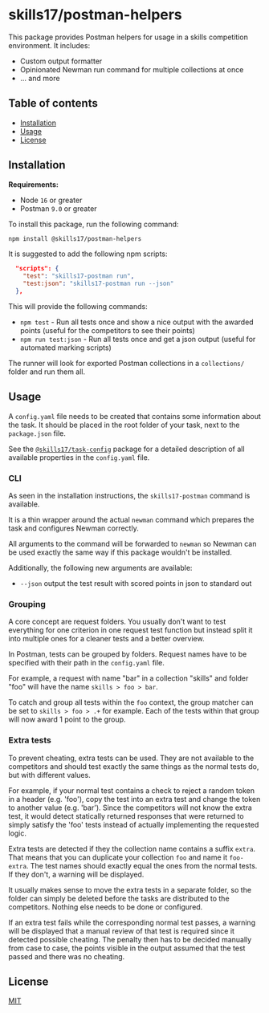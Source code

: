 # skills17/postman-helpers

This package provides Postman helpers for usage in a skills competition environment. It includes:
- Custom output formatter
- Opinionated Newman run command for multiple collections at once
- ... and more

## Table of contents

- [Installation](#installation)
- [Usage](#usage)
- [License](#license)

## Installation

**Requirements:**
- Node `16` or greater
- Postman `9.0` or greater

To install this package, run the following command:

```bash
npm install @skills17/postman-helpers
```

It is suggested to add the following npm scripts:

```json
  "scripts": {
    "test": "skills17-postman run",
    "test:json": "skills17-postman run --json"
  },
```

This will provide the following commands:
- `npm test` - Run all tests once and show a nice output with the awarded points (useful for the competitors to see their points)
- `npm run test:json` - Run all tests once and get a json output (useful for automated marking scripts)

The runner will look for exported Postman collections in a `collections/` folder and run them all.

## Usage

A `config.yaml` file needs to be created that contains some information about the task. It should be placed in the root folder of your task, next to the `package.json` file.

See the [`@skills17/task-config`](https://github.com/skills17/task-config#configuration) package for a detailed description of all available properties in the `config.yaml` file.

### CLI

As seen in the installation instructions, the `skills17-postman` command is available.

It is a thin wrapper around the actual `newman` command which prepares the task and configures Newman correctly.

All arguments to the command will be forwarded to `newman` so Newman can be used exactly the same way if this package wouldn't be installed.

Additionally, the following new arguments are available:
- `--json` output the test result with scored points in json to standard out

### Grouping

A core concept are request folders. You usually don't want to test everything for one criterion in one request test function but instead split it into multiple ones for a cleaner tests and a better overview.

In Postman, tests can be grouped by folders. Request names have to be specified with their path in the `config.yaml` file.

For example, a request with name "bar" in a collection "skills" and folder "foo" will have the name `skills > foo > bar`.

To catch and group all tests within the `foo` context, the group matcher can be set to `skills > foo > .+` for example. Each of the tests within that group will now award 1 point to the group.

### Extra tests

To prevent cheating, extra tests can be used.
They are not available to the competitors and should test exactly the same things as the normal tests do, but with different values.

For example, if your normal test contains a check to reject a random token in a header (e.g. 'foo'), copy the test into an extra test and change the token to another value (e.g. 'bar').
Since the competitors will not know the extra test, it would detect statically returned responses that were returned to simply satisfy the 'foo' tests instead of actually implementing the requested logic.

Extra tests are detected if they the collection name contains a suffix `extra`. That means that you can duplicate your collection `foo` and name it `foo-extra`. The test names should exactly equal the ones from the normal tests. If they don't, a warning will be displayed.

It usually makes sense to move the extra tests in a separate folder, so the folder can simply be deleted before the tasks are distributed to the competitors.
Nothing else needs to be done or configured.

If an extra test fails while the corresponding normal test passes, a warning will be displayed that a manual review of that test is required since it detected possible cheating.
The penalty then has to be decided manually from case to case, the points visible in the output assumed that the test passed and there was no cheating.

## License

[MIT](https://github.com/skills17/postman-helpers/blob/master/LICENSE)
